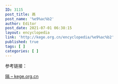 ```yaml
---
ID: 3115
post_title: 鬲
post_name: '%e9%ac%b2'
author: Editor
post_date: 2021-07-01 06:38:15
layout: encyclopedia
link: 'http://kege.org.cn/encyclopedia/%e9%ac%b2'
published: true
tags: [ ]
categories: [ ]
---
```

参考链接：

<a href="http://kege.org.cn/encyclopedia/%e9%9a%94">隔 – kege.org.cn</a>